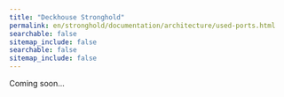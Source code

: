 ```yaml
---
title: "Deckhouse Stronghold"
permalink: en/stronghold/documentation/architecture/used-ports.html
searchable: false
sitemap_include: false
searchable: false
sitemap_include: false
---
```


Coming soon...
